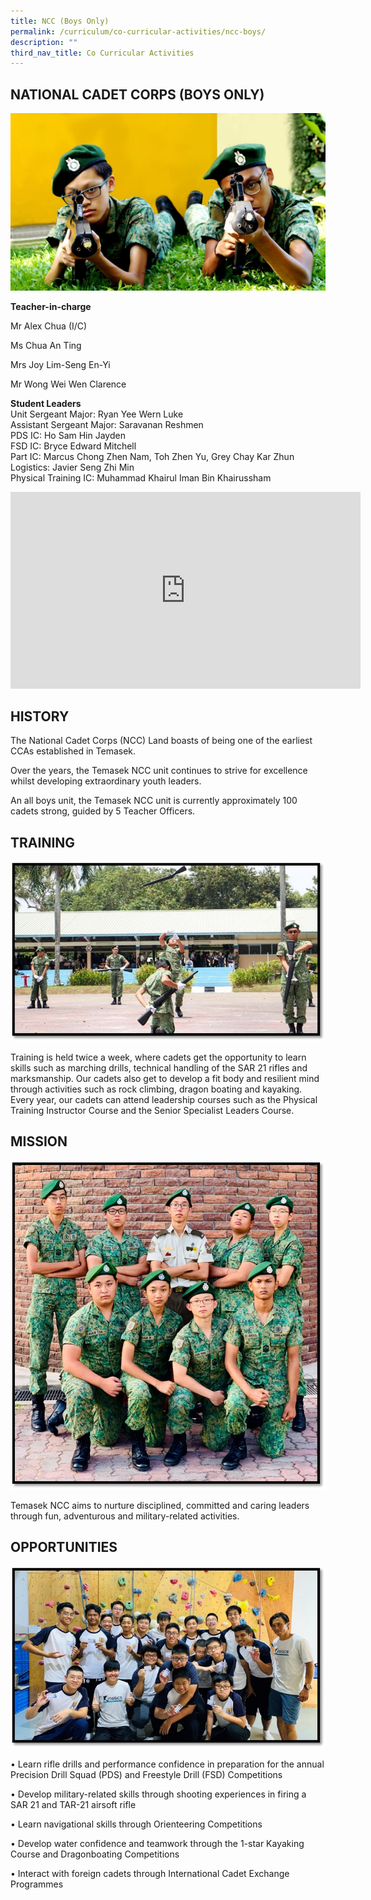 ```yaml
---
title: NCC (Boys Only)
permalink: /curriculum/co-curricular-activities/ncc-boys/
description: ""
third_nav_title: Co Curricular Activities
---
```

## NATIONAL CADET CORPS (BOYS ONLY)

![banner-ncc2.jpg](/images/banner-ncc2.jpg)

**Teacher-in-charge**  

Mr Alex Chua (I/C)

Ms Chua An Ting

Mrs Joy Lim-Seng En-Yi

Mr Wong Wei Wen Clarence 

  
**Student Leaders**  
Unit Sergeant Major: Ryan Yee Wern Luke  
Assistant Sergeant Major: Saravanan Reshmen  
PDS IC: Ho Sam Hin Jayden  
FSD IC: Bryce Edward Mitchell  
Part IC: Marcus Chong Zhen Nam, Toh Zhen Yu, Grey Chay Kar Zhun  
Logistics: Javier Seng Zhi Min  
Physical Training IC: Muhammad Khairul Iman Bin Khairussham

<iframe width="560" height="315" src="https://www.youtube.com/embed/NO7KqS1aaqU" title="YouTube video player" frameborder="0" allow="accelerometer; autoplay; clipboard-write; encrypted-media; gyroscope; picture-in-picture" allowfullscreen></iframe>

## HISTORY


The National Cadet Corps (NCC) Land boasts of being one of the earliest CCAs established in Temasek. 

Over the years, the Temasek NCC unit continues to strive for excellence whilst developing extraordinary youth leaders. 

An all boys unit, the Temasek NCC unit is currently approximately 100 cadets strong, guided by 5 Teacher Officers. 

  

## TRAINING


![ncc4.jpg](/images/ncc4.jpg)

  

Training is held twice a week, where cadets get the opportunity to learn skills such as marching drills, technical handling of the SAR 21 rifles and marksmanship. Our cadets also get to develop a fit body and resilient mind through activities such as rock climbing, dragon boating and kayaking. Every year, our cadets can attend leadership courses such as the Physical Training Instructor Course and the Senior Specialist Leaders Course. 

## MISSION


![NCC3.jpg](/images/NCC3.jpg)

  

Temasek NCC aims to nurture disciplined, committed and caring leaders through fun, adventurous and military-related activities.

## OPPORTUNITIES


![ncc5.jpg](/images/ncc5.jpg)

  

• Learn rifle drills and performance confidence in preparation for the annual Precision Drill Squad (PDS) and Freestyle Drill (FSD) Competitions 

• Develop military-related skills through shooting experiences in firing a SAR 21 and TAR-21 airsoft rifle 

• Learn navigational skills through Orienteering Competitions 

• Develop water confidence and teamwork through the 1-star Kayaking Course and Dragonboating Competitions 

• Interact with foreign cadets through International Cadet Exchange Programmes